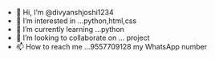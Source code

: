 - 👋 Hi, I’m @divyanshjoshi1234
- 👀 I’m interested in ...python,html,css
- 🌱 I’m currently learning ...python
- 💞️ I’m looking to collaborate on ... project 
- 📫 How to reach me ...9557709128 my WhatsApp number 

<!---
divyanshjoshi1234/divyanshjoshi1234 is a ✨ special ✨ repository because its `README.md` (this file) appears on your GitHub profile.
You can click the Preview link to take a look at your changes.
--->
